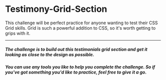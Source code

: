 # Testimony-Grid-Section
 
This challenge will be perfect practice for anyone wanting to test their CSS Grid skills. Grid is such a powerful addition to CSS, so it's worth getting to grips with it.

<hr>

##### The challenge is to build out this testimonials grid section and get it looking as close to the design as possible.
##### You can use any tools you like to help you complete the challenge. So if you've got something you'd like to practice, feel free to give it a go.
